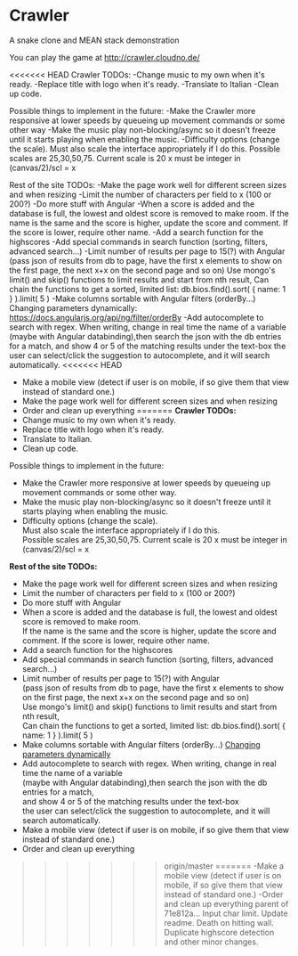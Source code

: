 # Crawler
A snake clone and MEAN stack demonstration

You can play the game at http://crawler.cloudno.de/


<<<<<<< HEAD
Crawler TODOs:
-Change music to my own when it's ready.
-Replace title with logo when it's ready.
-Translate to Italian
-Clean up code.

Possible things to implement in the future:
-Make the Crawler more responsive at lower speeds by queueing up movement commands or some other way
-Make the music play non-blocking/async so it doesn't freeze until it starts playing when enabling the music.
-Difficulty options (change the scale). 
	Must also scale the interface appropriately if I do this.
	Possible scales are 25,30,50,75. Current scale is 20 x must be integer in (canvas/2)/scl = x

Rest of the site TODOs:
-Make the page work well for different screen sizes and when resizing
-Limit the number of characters per field to x (100 or 200?)
-Do more stuff with Angular
-When a score is added and the database is full, the lowest and oldest score is removed to make room.
	If the name is the same and the score is higher, update the score and comment. If the score is lower, require other name.
-Add a search function for the highscores
-Add special commands in search function (sorting, filters, advanced search...)
-Limit number of results per page to 15(?) with Angular 
	(pass json of results from db to page, have the first x elements to show 
	on the first page, the next x+x on the second page and so on)
	Use mongo's limit() and skip() functions to limit results and start from nth result,
	Can chain the functions to get a sorted, limited list: db.bios.find().sort( { name: 1 } ).limit( 5 )
-Make columns sortable with Angular filters (orderBy...) Changing parameters dynamically: https://docs.angularjs.org/api/ng/filter/orderBy
-Add autocomplete to search with regex. When writing, change in real time the name of a variable 
	(maybe with Angular databinding),then search the json with the db entries for a match, 
	and show 4 or 5 of the matching results under the text-box
	the user can select/click the suggestion to autocomplete, and it will search automatically.
<<<<<<< HEAD
- Make a mobile view (detect if user is on mobile, if so give them that view instead of standard one.)
- Make the page work well for different screen sizes and when resizing
- Order and clean up everything
=======
**Crawler TODOs:**  
- Change music to my own when it's ready.  
- Replace title with logo when it's ready.  
- Translate to Italian.  
- Clean up code.  

Possible things to implement in the future:  
- Make the Crawler more responsive at lower speeds by queueing up movement commands or some other way.  
- Make the music play non-blocking/async so it doesn't freeze until it starts playing when enabling the music.  
- Difficulty options (change the scale).  
	Must also scale the interface appropriately if I do this.  
	Possible scales are 25,30,50,75. Current scale is 20 x must be integer in (canvas/2)/scl = x  

**Rest of the site TODOs:**  
- Make the page work well for different screen sizes and when resizing  
- Limit the number of characters per field to x (100 or 200?)  
- Do more stuff with Angular  
- When a score is added and the database is full, the lowest and oldest score is removed to make room.  
	If the name is the same and the score is higher, update the score and comment. If the score is lower, require other name.  
- Add a search function for the highscores  
- Add special commands in search function (sorting, filters, advanced search...)  
- Limit number of results per page to 15(?) with Angular   
	(pass json of results from db to page, have the first x elements to show   
	on the first page, the next x+x on the second page and so on)  
	Use mongo's limit() and skip() functions to limit results and start from nth result,  
	Can chain the functions to get a sorted, limited list: db.bios.find().sort( { name: 1 } ).limit( 5 )  
- Make columns sortable with Angular filters (orderBy...) [Changing parameters dynamically](https://docs.angularjs.org/api/ng/filter/orderBy)
- Add autocomplete to search with regex. When writing, change in real time the name of a variable   
	(maybe with Angular databinding),then search the json with the db entries for a match,   
	and show 4 or 5 of the matching results under the text-box  
	the user can select/click the suggestion to autocomplete, and it will search automatically.  
- Make a mobile view (detect if user is on mobile, if so give them that view instead of standard one.)  
- Order and clean up everything  
>>>>>>> origin/master
=======
-Make a mobile view (detect if user is on mobile, if so give them that view instead of standard one.)
-Order and clean up everything
>>>>>>> parent of 71e812a... Input char limit. Update readme. Death on hitting wall.  Duplicate highscore detection and other minor changes.
